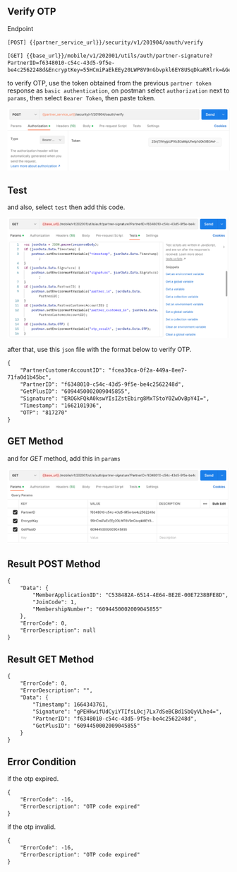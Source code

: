 ## Verify OTP

Endpoint
````
[POST] {{partner_service_url}}/security/v1/201904/oauth/verify 
````
````
[GET] {{base_url}}/mobile/v1/202001/utils/auth/partner-signature?PartnerID=f6348010-c54c-43d5-9f5e-be4c2562248d&EncryptKey=55HCmiPaEkEEy20LWP8V9nGbvpkl6EY8USqDkaRRlrk=&GetPlusID=6094450002009045855
````
to verify OTP, use the token obtained from the previous ``partner token`` response as ``basic authentication``, on postman select ``authorization`` next to ``params``, then select ``Bearer Token``, then paste token.

![verifyotp_getplus](img/verifyotp.png)

## Test
and also, select ``test`` then add this code.

![verify_test_getplus](img/testverifyotp.png)

after that, use this ``json`` file with the format below to verify OTP.
````
{
    "PartnerCustomerAccountID": "fcea30ca-0f2a-449a-8ee7-71fa0d1b45bc",
    "PartnerID": "f6348010-c54c-43d5-9f5e-be4c2562248d",
    "GetPlusID": "6094450002009045855",
    "Signature": "EROGkFQkA0kswYIsIZstEbirg8MxTStoY0ZwOvBpY4I=",
    "Timestamp": "1662101936",
	"OTP": "817270"
}
````
## GET Method
and for *GET*  method, add this in ``params`` 

![verify_test_getplus](img/getverifyotp.png)

## Result POST Method 
````
{
    "Data": {
        "MemberApplicationID": "C538482A-6514-4E64-BE2E-00E7238BFE8D",
        "JoinCode": 1,
        "MembershipNumber": "6094450002009045855"
    },
    "ErrorCode": 0,
    "ErrorDescription": null
}
````
## Result GET Method 
````
{
    "ErrorCode": 0,
    "ErrorDescription": "",
    "Data": {
        "Timestamp": 1664343761,
        "Signature": "gPEHkwifUdCyiYTIfsL0cj7Lx7dSeBCBd1SbQyVLhe4=",
        "PartnerID": "f6348010-c54c-43d5-9f5e-be4c2562248d",
        "GetPlusID": "6094450002009045855"
    }
}
````
## Error Condition
if the otp expired.
````
{
    "ErrorCode": -16,
    "ErrorDescription": "OTP code expired"
}
````
if the otp invalid.
````
{
    "ErrorCode": -16,
    "ErrorDescription": "OTP code expired"
}
````